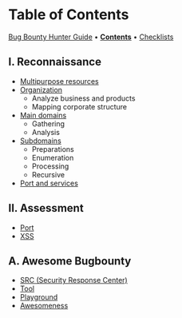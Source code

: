 # Table of Contents

[Bug Bounty Hunter Guide](https://app.gitbook.com/o/EOc6S49gNX0wky8nj5si/s/dIwZJMkFd4Zza9vjuuJ7/) • [**Contents**](table-of-contents.md) • [Checklists](pentest-checklists.md)

## I. Reconnaissance

* [Multipurpose resources](../reconnaissance/multipurpose-resources.md)
* [Organization](../reconnaissance/organizations.md)
  * Analyze business and products
  * Mapping corporate structure
* [Main domains](../reconnaissance/main-domains.md)
  * Gathering
  * Analysis
* [Subdomains](../reconnaissance/subdomains.md)
  * Preparations
  * Enumeration
  * Processing
  * Recursive
* [Port and services](../assessment/port/)

## II. Assessment

* [Port](../assessment/port/)
* [XSS](../assessment/xss.md)

## A. Awesome Bugbounty

* [SRC (Security Response Center)](../awesome/src.md)
* [Tool](../awesome/bug-bounty-tools.md)
* [Playground](../awesome/playground.md)
* [Awesomeness](../awesome/awesome-awesomeness.md)
